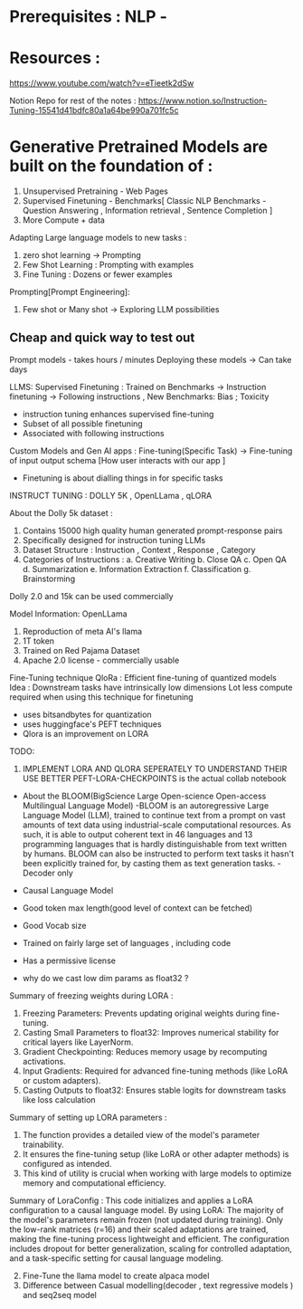 # Prerequisites : NLP -
# Resources : 
https://www.youtube.com/watch?v=eTieetk2dSw

Notion Repo for rest of the notes : https://www.notion.so/Instruction-Tuning-15541d41bdfc80a1a64be990a701fc5c

# Generative Pretrained Models are built on the foundation of :
1. Unsupervised Pretraining - Web Pages 
2. Supervised Finetuning - Benchmarks[ Classic NLP Benchmarks - Question Answering , Information retrieval , Sentence Completion ]
3. More Compute + data

Adapting Large language models to new tasks :
1. zero shot learning -> Prompting 
2. Few Shot Learning : Prompting with examples
3. Fine Tuning : Dozens or fewer examples 


Prompting[Prompt Engineering]:
1. Few shot or Many shot -> Exploring LLM possibilities 
## Cheap and quick way to test out 
Prompt models - takes hours / minutes 
Deploying these models -> Can take days

LLMS:
Supervised Finetuning : Trained on Benchmarks -> Instruction finetuning -> Following instructions , New Benchmarks: Bias ; Toxicity
- instruction tuning enhances supervised fine-tuning
- Subset of all possible finetuning
- Associated with following instructions 



Custom Models and Gen AI apps : Fine-tuning(Specific Task) -> Fine-tuning of input output schema [How user interacts with our app ]  
- Finetuning is about dialling things in for specific tasks 


INSTRUCT TUNING : 
DOLLY 5K , OpenLLama , qLORA 

About the Dolly 5k dataset :
1. Contains 15000 high quality human generated prompt-response pairs
2. Specifically designed for instruction tuning LLMs 
3. Dataset Structure : Instruction , Context , Response , Category
4. Categories of Instructions :
a. Creative Writing 
b. Close QA
c. Open QA 
d. Summarization 
e. Information Extraction 
f. Classification
g. Brainstorming 

Dolly 2.0 and 15k can be used commercially 

Model Information: OpenLLama 
1. Reproduction of meta AI's llama 
2. 1T token 
3. Trained on Red Pajama Dataset 
4. Apache 2.0 license - commercially usable 

Fine-Tuning technique
QloRa : Efficient fine-tuning of quantized models 
Idea : Downstream tasks have intrinsically low dimensions
Lot less compute required when using this technique for finetuning 
- uses bitsandbytes for quantization
- uses huggingface's PEFT techniques 
- Qlora is an improvement on LORA 



TODO:
1. IMPLEMENT LORA AND QLORA SEPERATELY TO UNDERSTAND THEIR USE BETTER 
PEFT-LORA-CHECKPOINTS is the actual collab notebook 
- About the BLOOM(BigScience Large Open-science Open-access Multilingual Language Model) 
-BLOOM is an autoregressive Large Language Model (LLM), trained to continue text from a prompt on vast amounts of text data using industrial-scale computational resources. As such, it is able to output coherent text in 46 languages and 13 programming languages that is hardly distinguishable from text written by humans. BLOOM can also be instructed to perform text tasks it hasn't been explicitly trained for, by casting them as text generation tasks.
-Decoder only 
- Causal Language Model 
- Good token max length(good level of context can be fetched)
- Good Vocab size
- Trained on fairly large set of languages , including code 
- Has a permissive license 

- why do we cast low dim params as float32 ? 

Summary of freezing weights during LORA : 
1. Freezing Parameters: Prevents updating original weights during fine-tuning.
2. Casting Small Parameters to float32: Improves numerical stability for critical layers like LayerNorm.
3. Gradient Checkpointing: Reduces memory usage by recomputing activations.
4. Input Gradients: Required for advanced fine-tuning methods (like LoRA or custom adapters).
5. Casting Outputs to float32: Ensures stable logits for downstream tasks like loss calculation


Summary of setting up LORA parameters :
1. The function provides a detailed view of the model's parameter trainability.
2. It ensures the fine-tuning setup (like LoRA or other adapter methods) is configured as intended.
3. This kind of utility is crucial when working with large models to optimize memory and computational efficiency.

Summary of LoraConfig :
This code initializes and applies a LoRA configuration to a causal language model.
By using LoRA:
The majority of the model's parameters remain frozen (not updated during training).
Only the low-rank matrices (r=16) and their scaled adaptations are trained, making the fine-tuning process lightweight and efficient.
The configuration includes dropout for better generalization, scaling for controlled adaptation, and a task-specific setting for causal language modeling.

2. Fine-Tune the llama model to create alpaca model 
3. Difference between Casual modelling(decoder , text regressive models ) and seq2seq model